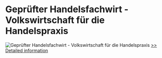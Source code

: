 # Geprüfter Handelsfachwirt - Volkswirtschaft für die Handelspraxis
![Geprüfter Handelsfachwirt - Volkswirtschaft für die Handelspraxis](https://mycommerce.akamaized.net/api/pimages/P300381782/BIG/300381782.JPG)
[>> Detailed information](https://secure.shareit.com/shareit/product.html?productid=300381782&affiliateid=200057808)